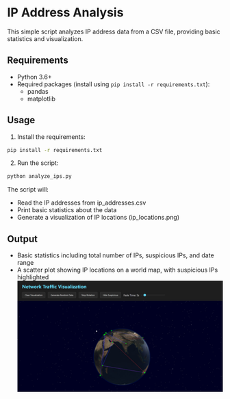 # IP Address Analysis

This simple script analyzes IP address data from a CSV file, providing basic statistics and visualization.

## Requirements
- Python 3.6+
- Required packages (install using `pip install -r requirements.txt`):
  - pandas
  - matplotlib

## Usage
1. Install the requirements:
```bash
pip install -r requirements.txt
```

2. Run the script:
```bash
python analyze_ips.py
```

The script will:
- Read the IP addresses from ip_addresses.csv
- Print basic statistics about the data
- Generate a visualization of IP locations (ip_locations.png)

## Output
- Basic statistics including total number of IPs, suspicious IPs, and date range
- A scatter plot showing IP locations on a world map, with suspicious IPs highlighted
![alt text](https://github.com/ErokhinE/DWV_2/blob/main/vis.jpg)
